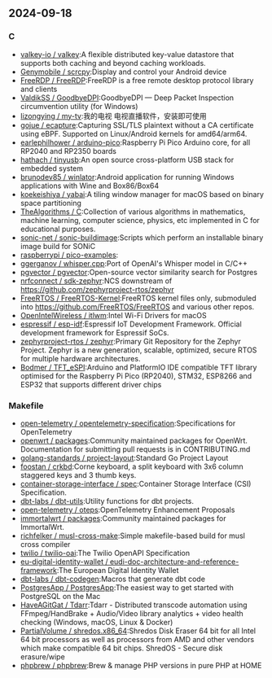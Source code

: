 ## 2024-09-18

### C

* [valkey-io / valkey](https://github.com/valkey-io/valkey):A flexible distributed key-value datastore that supports both caching and beyond caching workloads.
* [Genymobile / scrcpy](https://github.com/Genymobile/scrcpy):Display and control your Android device
* [FreeRDP / FreeRDP](https://github.com/FreeRDP/FreeRDP):FreeRDP is a free remote desktop protocol library and clients
* [ValdikSS / GoodbyeDPI](https://github.com/ValdikSS/GoodbyeDPI):GoodbyeDPI — Deep Packet Inspection circumvention utility (for Windows)
* [lizongying / my-tv](https://github.com/lizongying/my-tv):我的电视 电视直播软件，安装即可使用
* [gojue / ecapture](https://github.com/gojue/ecapture):Capturing SSL/TLS plaintext without a CA certificate using eBPF. Supported on Linux/Android kernels for amd64/arm64.
* [earlephilhower / arduino-pico](https://github.com/earlephilhower/arduino-pico):Raspberry Pi Pico Arduino core, for all RP2040 and RP2350 boards
* [hathach / tinyusb](https://github.com/hathach/tinyusb):An open source cross-platform USB stack for embedded system
* [brunodev85 / winlator](https://github.com/brunodev85/winlator):Android application for running Windows applications with Wine and Box86/Box64
* [koekeishiya / yabai](https://github.com/koekeishiya/yabai):A tiling window manager for macOS based on binary space partitioning
* [TheAlgorithms / C](https://github.com/TheAlgorithms/C):Collection of various algorithms in mathematics, machine learning, computer science, physics, etc implemented in C for educational purposes.
* [sonic-net / sonic-buildimage](https://github.com/sonic-net/sonic-buildimage):Scripts which perform an installable binary image build for SONiC
* [raspberrypi / pico-examples](https://github.com/raspberrypi/pico-examples):
* [ggerganov / whisper.cpp](https://github.com/ggerganov/whisper.cpp):Port of OpenAI's Whisper model in C/C++
* [pgvector / pgvector](https://github.com/pgvector/pgvector):Open-source vector similarity search for Postgres
* [nrfconnect / sdk-zephyr](https://github.com/nrfconnect/sdk-zephyr):NCS downstream of https://github.com/zephyrproject-rtos/zephyr
* [FreeRTOS / FreeRTOS-Kernel](https://github.com/FreeRTOS/FreeRTOS-Kernel):FreeRTOS kernel files only, submoduled into https://github.com/FreeRTOS/FreeRTOS and various other repos.
* [OpenIntelWireless / itlwm](https://github.com/OpenIntelWireless/itlwm):Intel Wi-Fi Drivers for macOS
* [espressif / esp-idf](https://github.com/espressif/esp-idf):Espressif IoT Development Framework. Official development framework for Espressif SoCs.
* [zephyrproject-rtos / zephyr](https://github.com/zephyrproject-rtos/zephyr):Primary Git Repository for the Zephyr Project. Zephyr is a new generation, scalable, optimized, secure RTOS for multiple hardware architectures.
* [Bodmer / TFT_eSPI](https://github.com/Bodmer/TFT_eSPI):Arduino and PlatformIO IDE compatible TFT library optimised for the Raspberry Pi Pico (RP2040), STM32, ESP8266 and ESP32 that supports different driver chips

### Makefile

* [open-telemetry / opentelemetry-specification](https://github.com/open-telemetry/opentelemetry-specification):Specifications for OpenTelemetry
* [openwrt / packages](https://github.com/openwrt/packages):Community maintained packages for OpenWrt. Documentation for submitting pull requests is in CONTRIBUTING.md
* [golang-standards / project-layout](https://github.com/golang-standards/project-layout):Standard Go Project Layout
* [foostan / crkbd](https://github.com/foostan/crkbd):Corne keyboard, a split keyboard with 3x6 column staggered keys and 3 thumb keys.
* [container-storage-interface / spec](https://github.com/container-storage-interface/spec):Container Storage Interface (CSI) Specification.
* [dbt-labs / dbt-utils](https://github.com/dbt-labs/dbt-utils):Utility functions for dbt projects.
* [open-telemetry / oteps](https://github.com/open-telemetry/oteps):OpenTelemetry Enhancement Proposals
* [immortalwrt / packages](https://github.com/immortalwrt/packages):Community maintained packages for ImmortalWrt.
* [richfelker / musl-cross-make](https://github.com/richfelker/musl-cross-make):Simple makefile-based build for musl cross compiler
* [twilio / twilio-oai](https://github.com/twilio/twilio-oai):The Twilio OpenAPI Specification
* [eu-digital-identity-wallet / eudi-doc-architecture-and-reference-framework](https://github.com/eu-digital-identity-wallet/eudi-doc-architecture-and-reference-framework):The European Digital Identity Wallet
* [dbt-labs / dbt-codegen](https://github.com/dbt-labs/dbt-codegen):Macros that generate dbt code
* [PostgresApp / PostgresApp](https://github.com/PostgresApp/PostgresApp):The easiest way to get started with PostgreSQL on the Mac
* [HaveAGitGat / Tdarr](https://github.com/HaveAGitGat/Tdarr):Tdarr - Distributed transcode automation using FFmpeg/HandBrake + Audio/Video library analytics + video health checking (Windows, macOS, Linux & Docker)
* [PartialVolume / shredos.x86_64](https://github.com/PartialVolume/shredos.x86_64):Shredos Disk Eraser 64 bit for all Intel 64 bit processors as well as processors from AMD and other vendors which make compatible 64 bit chips. ShredOS - Secure disk erasure/wipe
* [phpbrew / phpbrew](https://github.com/phpbrew/phpbrew):Brew & manage PHP versions in pure PHP at HOME
